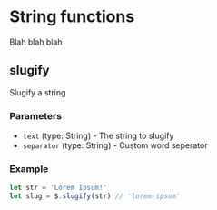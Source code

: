 # String functions

Blah blah blah

## slugify

Slugify a string

### Parameters

- `text` (type: String) - The string to slugify
- `separator` (type: String) - Custom word seperator

### Example

```js
let str = 'Lorem Ipsum!'
let slug = $.slugify(str) // 'lorem-ipsum'
```

